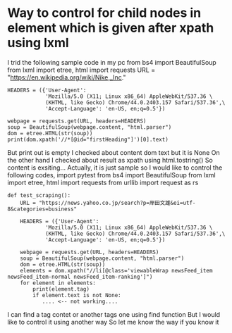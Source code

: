 
# Way to control for child nodes in element which is given after xpath using lxml

I trid the following sample code in my pc
    from bs4 import BeautifulSoup
    from lxml import etree, html
    import requests
    URL = "https://en.wikipedia.org/wiki/Nike,_Inc."
    
    HEADERS = ({'User-Agent':
                'Mozilla/5.0 (X11; Linux x86_64) AppleWebKit/537.36 \
                (KHTML, like Gecko) Chrome/44.0.2403.157 Safari/537.36',\
                'Accept-Language': 'en-US, en;q=0.5'})
    
    webpage = requests.get(URL, headers=HEADERS)
    soup = BeautifulSoup(webpage.content, "html.parser")
    dom = etree.HTML(str(soup))
    print(dom.xpath('//*[@id="firstHeading"]')[0].text)

But print out is empty
I checked about content dom text but it is None
On the other hand I checked about result as xpath using html.tostring()
So content is exsiting...
Actually, it is just sample so I would like to control the following codes,
    import pytest
    from bs4 import BeautifulSoup
    from lxml import etree, html
    import requests
    from urllib import request as rs
  

    def test_scraping():
        URL = "https://news.yahoo.co.jp/search?p=岸田文雄&ei=utf-8&categories=business"
    
        HEADERS = ({'User-Agent':
                'Mozilla/5.0 (X11; Linux x86_64) AppleWebKit/537.36 \
                (KHTML, like Gecko) Chrome/44.0.2403.157 Safari/537.36',\
                'Accept-Language': 'en-US, en;q=0.5'})
    
        webpage = requests.get(URL, headers=HEADERS)
        soup = BeautifulSoup(webpage.content, "html.parser")
        dom = etree.HTML(str(soup))
        elements = dom.xpath("//li[@class='viewableWrap newsFeed_item newsFeed_item-normal newsFeed_item-ranking']")
        for element in elements:
            print(element.tag)
            if element.text is not None:
               .... <-- not working....


I can find a tag contet or another tags one using find function
But I would like to control it using another way
So let me know the way if you know it

        